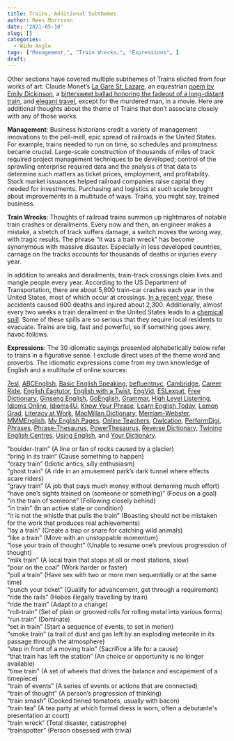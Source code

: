 ```yaml
---
title: Trains, Additional Subthemes
author: Rees Morrison
date: '2021-05-10'
slug: []
categories:
  - Wide Angle
tags: ["Management,", "Train Wrecks,", "Expressions", ] 
draft: 
---
```


Other sections have covered multiple subthemes of Trains elicited from four works of art:   Claude Monet’s [La Gare St. Lazare](https://themesfromart.com/post/2021-05-10-trainslazare/trainslazare/), an equestrian [poem by Emily Dickinson](https://themesfromart.com/post/2021-05-10-trains-from-the-railway-train-a-poem-by-emily-dickineson/trainsdickinson/), a [bittersweet ballad honoring the fadeout of a long-distant train](https://themesfromart.com/post/2021-05-10-trainsorleans/trainsorleans/), and [elegant travel](https://themesfromart.com/post/2021-05-10-trains-from-murder-on-the-orient-express-a-movie-directed-by-sidney-lumet/trainsorient/), except for the murdered man, in a movie. Here are additional thoughts about the theme of Trains that don’t associate closely with any of those works.

**Management**: Business historians credit a variety of management innovations to the pell-mell, epic spread of railroads in the United States.  For example, trains needed to run on time, so schedules and promptness became crucial.  Large-scale construction of thousands of miles of track required project management techniques to be developed; control of the sprawling enterprise required data and the analysis of that data to determine such matters as ticket prices, employment, and profitability.  Stock market issuances helped railroad companies raise capital they needed for investments.  Purchasing and logistics at such scale brought about improvements in a multitude of ways.  Trains, you might say, trained business.

**Train Wrecks**:  Thoughts of railroad trains summon up nightmares of notable train crashes or derailments.  Every now and then, an engineer makes a mistake, a stretch of track suffers damage, a switch moves the wrong way, with tragic results.  The phrase “it was a train wreck” has become synonymous with massive disaster.  Especially in less developed countries, carnage on the tracks accounts for thousands of deaths or injuries every year.  

In addition to wreaks and derailments, train-track crossings claim lives and mangle people every year.  According to the US Department of Transportation, there are about 5,800 train-car crashes each year in the United States, most of which occur at crossings.  [In a recent year](https://www.bts.gov/content/train-fatalities-injuries-and-accidents-type-accidenta), these accidents caused 600 deaths and injured about 2,300.  Additionally, almost every two weeks a train derailment in the United States leads to a [chemical spill](https://www.mcaleerlaw.com/train-accident-statistics.html). Some of these spills are so serious that they require local residents to evacuate.  Trains are big, fast and powerful, so if something goes awry, havoc follows.

**Expressions**: The 30 idiomatic sayings presented alphabetically below refer to trains in a
figurative sense. I exclude direct uses of the theme word and proverbs. The idiomatic expressions come from my own knowledge of English and a multitude of online sources:  

[7esl](https://7esl.com/), [ABCEnglish](https://www.abcenglish.nl/), [Basic English Speaking](https://basicenglishspeaking.com/), [befluentnyc](https://befluentnyc.tumblr.com/post/), [Cambridge](Https://dictionary.cambridge.org/topics/), [Career Ride](https://www.careerride.com/idioms-meaning-and-examples-part-1.aspx), [English Eagtutor](https://english.eagetutor.com/beginner-s-english/), [English with a Twist](https://englishwithatwist.com/), [EngVid](https://www.engvid.com/),  [ESLexpat](https://eslexpat.com/english-idioms-and-phrases/), [Free Dictionary](https://idioms.thefreedictionary.com/), [Ginseng English](https://ginsengenglish.com/blog/), [GoEnglish](http://www.goenglish.com/Idioms/), [Grammar](https://grammar.yourdictionary.com/), [High Level Listening](https://www.highlevellistening.com/), [Idioms Online](https://www.idioms.online/), [Idioms4U](http://www.idioms4you.com/list), [Know Your Phrase](https://knowyourphrase.com/an), 
[Learn English Today](https://www.learn-english-today.com/vocabulary/), [Lemon Grad](https://lemongrad.com/idioms-with-meanings-and-examples/), [Literacy at Work](https://www.literacyatwork.net/), [MacMillan Dictionary](https://www.macmillandictionary.com/dictionary/british/),  [Merriam-Webster](https://www.merriam-webster.com/), [MMMEnglish](https://www.mmmenglish.com/),  [My English Pages](https://www.myenglishpages.com/), [Online Teachers](https://onlineteachersuk.com/english-idioms/), [Owlcation]( https://owlcation.com/),  [PerformDigi](https://performdigi.com/idioms-and-phrases/),
[Phrases](https://www.phrases.com/psearch/), [Phrase-Thesaurus](https://www.phrases.org.uk/phrase-thesaurus/related/), [PowerThesaurus](https://www.powerthesaurus.org/), [Reverse Dictionary](https://reversedictionary.org/wordsfor/), [Twining English Centres](https://www.twinenglishcentres.com/blog/), [Using English](https://www.usingenglish.com/reference/idioms/cat/), and [Your Dictionary](https://www.yourdictionary.com/).

<!--Here are the sayings.-->

“boulder-train” (A line or fan of rocks caused by a glacier)  
“bring in its train“ (Cause something to happen)   
“crazy train” (Idiotic antics, silly enthusiasm)   
“ghost train” (A ride in an amusement park’s dark tunnel where effects scare riders)   
“gravy train” (A job that pays much money without demaning much effort)   
“have one’s sights trained on (someone or something)” (Focus on a goal)   
“in the train of someone” (Following closely behind)   
“in train” (In an active state or condition)   
“it is not the whistle that pulls the train” (Boasting should not be mistaken for the work that produces real achievements)    
“lay a train” (Create a trap or snare for catching wild animals)  
“like a train” (Move with an unstoppable momentum)   
“lose your train of thought” (Unable to resume one’s previous progression of thought)   
“milk train” (A local train that stops at all or most stations, slow)   
“pour on the coal” (Work harder or faster)  
“pull a train” (Have sex with two or more men sequentially or at the same time)   
“punch your ticket” (Qualify for advancement, get through a requirement)  
“ride the rails” (Hobos illegally travelling by train)  
“ride the train” (Adapt to a change)   
“roll-train” (Set of plain or grooved rolls for rolling metal into various forms)  
“run train” (Dominate)   
“set in train” (Start a sequence of events, to set in motion)   
“smoke train” (a trail of dust and gas left by an exploding meteorite in its passage through the atmosphere)   
“step in front of a moving train” (Sacrifice a life for a cause)   
“that train has left the station” (An choice or opportunity is no longer available)   
“time train” (A set of wheels that drives the balance and escapement of a timepiece)   
“train of events” (A series of events or actions that are connected)   
“train of thought” (A person’s progression of thinking)   
“train smash” (Cooked tinned tomatoes, usually with bacon)   
“train tea” (A tea party at which formal dress is worn, often a debutante's presentation at court)   
“train wreck” (Total disaster, catastrophe)   
“trainspotter” (Person obsessed with trivia)    

